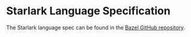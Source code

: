 # Starlark Language Specification

The Starlark language spec can be found in the
[Bazel GitHub repository](https://github.com/bazelbuild/starlark/blob/master/spec.md).
